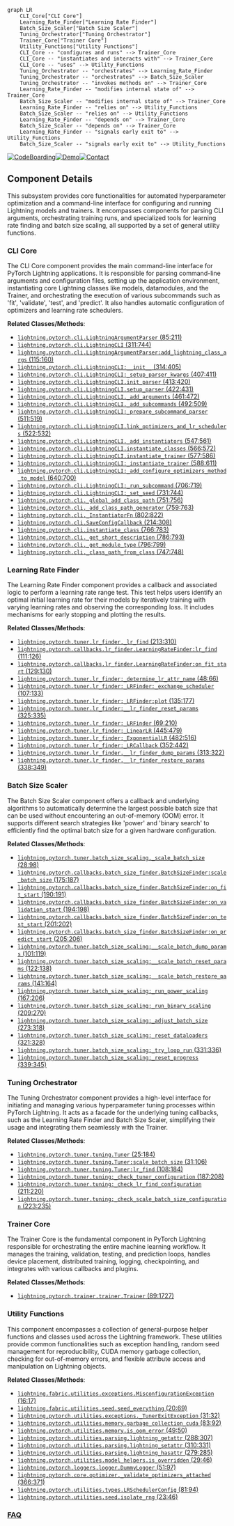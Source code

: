 ```mermaid
graph LR
    CLI_Core["CLI Core"]
    Learning_Rate_Finder["Learning Rate Finder"]
    Batch_Size_Scaler["Batch Size Scaler"]
    Tuning_Orchestrator["Tuning Orchestrator"]
    Trainer_Core["Trainer Core"]
    Utility_Functions["Utility Functions"]
    CLI_Core -- "configures and runs" --> Trainer_Core
    CLI_Core -- "instantiates and interacts with" --> Trainer_Core
    CLI_Core -- "uses" --> Utility_Functions
    Tuning_Orchestrator -- "orchestrates" --> Learning_Rate_Finder
    Tuning_Orchestrator -- "orchestrates" --> Batch_Size_Scaler
    Tuning_Orchestrator -- "invokes methods on" --> Trainer_Core
    Learning_Rate_Finder -- "modifies internal state of" --> Trainer_Core
    Batch_Size_Scaler -- "modifies internal state of" --> Trainer_Core
    Learning_Rate_Finder -- "relies on" --> Utility_Functions
    Batch_Size_Scaler -- "relies on" --> Utility_Functions
    Learning_Rate_Finder -- "depends on" --> Trainer_Core
    Batch_Size_Scaler -- "depends on" --> Trainer_Core
    Learning_Rate_Finder -- "signals early exit to" --> Utility_Functions
    Batch_Size_Scaler -- "signals early exit to" --> Utility_Functions
```
[![CodeBoarding](https://img.shields.io/badge/Generated%20by-CodeBoarding-9cf?style=flat-square)](https://github.com/CodeBoarding/GeneratedOnBoardings)[![Demo](https://img.shields.io/badge/Try%20our-Demo-blue?style=flat-square)](https://www.codeboarding.org/demo)[![Contact](https://img.shields.io/badge/Contact%20us%20-%20contact@codeboarding.org-lightgrey?style=flat-square)](mailto:contact@codeboarding.org)

## Component Details

This subsystem provides core functionalities for automated hyperparameter optimization and a command-line interface for configuring and running Lightning models and trainers. It encompasses components for parsing CLI arguments, orchestrating training runs, and specialized tools for learning rate finding and batch size scaling, all supported by a set of general utility functions.

### CLI Core
The CLI Core component provides the main command-line interface for PyTorch Lightning applications. It is responsible for parsing command-line arguments and configuration files, setting up the application environment, instantiating core Lightning classes like models, datamodules, and the Trainer, and orchestrating the execution of various subcommands such as 'fit', 'validate', 'test', and 'predict'. It also handles automatic configuration of optimizers and learning rate schedulers.


**Related Classes/Methods**:

- <a href="https://github.com/Lightning-AI/lightning/blob/master/src/lightning/pytorch/cli.py#L85-L211" target="_blank" rel="noopener noreferrer">`lightning.pytorch.cli.LightningArgumentParser` (85:211)</a>
- <a href="https://github.com/Lightning-AI/lightning/blob/master/src/lightning/pytorch/cli.py#L311-L744" target="_blank" rel="noopener noreferrer">`lightning.pytorch.cli.LightningCLI` (311:744)</a>
- <a href="https://github.com/Lightning-AI/lightning/blob/master/src/lightning/pytorch/cli.py#L115-L160" target="_blank" rel="noopener noreferrer">`lightning.pytorch.cli.LightningArgumentParser:add_lightning_class_args` (115:160)</a>
- <a href="https://github.com/Lightning-AI/lightning/blob/master/src/lightning/pytorch/cli.py#L314-L405" target="_blank" rel="noopener noreferrer">`lightning.pytorch.cli.LightningCLI:__init__` (314:405)</a>
- <a href="https://github.com/Lightning-AI/lightning/blob/master/src/lightning/pytorch/cli.py#L407-L411" target="_blank" rel="noopener noreferrer">`lightning.pytorch.cli.LightningCLI:_setup_parser_kwargs` (407:411)</a>
- <a href="https://github.com/Lightning-AI/lightning/blob/master/src/lightning/pytorch/cli.py#L413-L420" target="_blank" rel="noopener noreferrer">`lightning.pytorch.cli.LightningCLI.init_parser` (413:420)</a>
- <a href="https://github.com/Lightning-AI/lightning/blob/master/src/lightning/pytorch/cli.py#L422-L431" target="_blank" rel="noopener noreferrer">`lightning.pytorch.cli.LightningCLI.setup_parser` (422:431)</a>
- <a href="https://github.com/Lightning-AI/lightning/blob/master/src/lightning/pytorch/cli.py#L461-L472" target="_blank" rel="noopener noreferrer">`lightning.pytorch.cli.LightningCLI._add_arguments` (461:472)</a>
- <a href="https://github.com/Lightning-AI/lightning/blob/master/src/lightning/pytorch/cli.py#L492-L509" target="_blank" rel="noopener noreferrer">`lightning.pytorch.cli.LightningCLI._add_subcommands` (492:509)</a>
- <a href="https://github.com/Lightning-AI/lightning/blob/master/src/lightning/pytorch/cli.py#L511-L519" target="_blank" rel="noopener noreferrer">`lightning.pytorch.cli.LightningCLI:_prepare_subcommand_parser` (511:519)</a>
- <a href="https://github.com/Lightning-AI/lightning/blob/master/src/lightning/pytorch/cli.py#L522-L532" target="_blank" rel="noopener noreferrer">`lightning.pytorch.cli.LightningCLI.link_optimizers_and_lr_schedulers` (522:532)</a>
- <a href="https://github.com/Lightning-AI/lightning/blob/master/src/lightning/pytorch/cli.py#L547-L561" target="_blank" rel="noopener noreferrer">`lightning.pytorch.cli.LightningCLI._add_instantiators` (547:561)</a>
- <a href="https://github.com/Lightning-AI/lightning/blob/master/src/lightning/pytorch/cli.py#L566-L572" target="_blank" rel="noopener noreferrer">`lightning.pytorch.cli.LightningCLI.instantiate_classes` (566:572)</a>
- <a href="https://github.com/Lightning-AI/lightning/blob/master/src/lightning/pytorch/cli.py#L577-L586" target="_blank" rel="noopener noreferrer">`lightning.pytorch.cli.LightningCLI.instantiate_trainer` (577:586)</a>
- <a href="https://github.com/Lightning-AI/lightning/blob/master/src/lightning/pytorch/cli.py#L588-L611" target="_blank" rel="noopener noreferrer">`lightning.pytorch.cli.LightningCLI:_instantiate_trainer` (588:611)</a>
- <a href="https://github.com/Lightning-AI/lightning/blob/master/src/lightning/pytorch/cli.py#L640-L700" target="_blank" rel="noopener noreferrer">`lightning.pytorch.cli.LightningCLI:_add_configure_optimizers_method_to_model` (640:700)</a>
- <a href="https://github.com/Lightning-AI/lightning/blob/master/src/lightning/pytorch/cli.py#L706-L719" target="_blank" rel="noopener noreferrer">`lightning.pytorch.cli.LightningCLI:_run_subcommand` (706:719)</a>
- <a href="https://github.com/Lightning-AI/lightning/blob/master/src/lightning/pytorch/cli.py#L731-L744" target="_blank" rel="noopener noreferrer">`lightning.pytorch.cli.LightningCLI:_set_seed` (731:744)</a>
- <a href="https://github.com/Lightning-AI/lightning/blob/master/src/lightning/pytorch/cli.py#L751-L756" target="_blank" rel="noopener noreferrer">`lightning.pytorch.cli._global_add_class_path` (751:756)</a>
- <a href="https://github.com/Lightning-AI/lightning/blob/master/src/lightning/pytorch/cli.py#L759-L763" target="_blank" rel="noopener noreferrer">`lightning.pytorch.cli._add_class_path_generator` (759:763)</a>
- <a href="https://github.com/Lightning-AI/lightning/blob/master/src/lightning/pytorch/cli.py#L802-L822" target="_blank" rel="noopener noreferrer">`lightning.pytorch.cli._InstantiatorFn` (802:822)</a>
- <a href="https://github.com/Lightning-AI/lightning/blob/master/src/lightning/pytorch/cli.py#L214-L308" target="_blank" rel="noopener noreferrer">`lightning.pytorch.cli.SaveConfigCallback` (214:308)</a>
- <a href="https://github.com/Lightning-AI/lightning/blob/master/src/lightning/pytorch/cli.py#L766-L783" target="_blank" rel="noopener noreferrer">`lightning.pytorch.cli.instantiate_class` (766:783)</a>
- <a href="https://github.com/Lightning-AI/lightning/blob/master/src/lightning/pytorch/cli.py#L786-L793" target="_blank" rel="noopener noreferrer">`lightning.pytorch.cli._get_short_description` (786:793)</a>
- <a href="https://github.com/Lightning-AI/lightning/blob/master/src/lightning/pytorch/cli.py#L796-L799" target="_blank" rel="noopener noreferrer">`lightning.pytorch.cli._get_module_type` (796:799)</a>
- <a href="https://github.com/Lightning-AI/lightning/blob/master/src/lightning/pytorch/cli.py#L747-L748" target="_blank" rel="noopener noreferrer">`lightning.pytorch.cli._class_path_from_class` (747:748)</a>


### Learning Rate Finder
The Learning Rate Finder component provides a callback and associated logic to perform a learning rate range test. This test helps users identify an optimal initial learning rate for their models by iteratively training with varying learning rates and observing the corresponding loss. It includes mechanisms for early stopping and plotting the results.


**Related Classes/Methods**:

- <a href="https://github.com/Lightning-AI/lightning/blob/master/src/lightning/pytorch/tuner/lr_finder.py#L213-L310" target="_blank" rel="noopener noreferrer">`lightning.pytorch.tuner.lr_finder._lr_find` (213:310)</a>
- <a href="https://github.com/Lightning-AI/lightning/blob/master/src/lightning/pytorch/callbacks/lr_finder.py#L111-L126" target="_blank" rel="noopener noreferrer">`lightning.pytorch.callbacks.lr_finder.LearningRateFinder:lr_find` (111:126)</a>
- <a href="https://github.com/Lightning-AI/lightning/blob/master/src/lightning/pytorch/callbacks/lr_finder.py#L129-L130" target="_blank" rel="noopener noreferrer">`lightning.pytorch.callbacks.lr_finder.LearningRateFinder:on_fit_start` (129:130)</a>
- <a href="https://github.com/Lightning-AI/lightning/blob/master/src/lightning/pytorch/tuner/lr_finder.py#L48-L66" target="_blank" rel="noopener noreferrer">`lightning.pytorch.tuner.lr_finder:_determine_lr_attr_name` (48:66)</a>
- <a href="https://github.com/Lightning-AI/lightning/blob/master/src/lightning/pytorch/tuner/lr_finder.py#L107-L133" target="_blank" rel="noopener noreferrer">`lightning.pytorch.tuner.lr_finder:_LRFinder:_exchange_scheduler` (107:133)</a>
- <a href="https://github.com/Lightning-AI/lightning/blob/master/src/lightning/pytorch/tuner/lr_finder.py#L135-L177" target="_blank" rel="noopener noreferrer">`lightning.pytorch.tuner.lr_finder:_LRFinder:plot` (135:177)</a>
- <a href="https://github.com/Lightning-AI/lightning/blob/master/src/lightning/pytorch/tuner/lr_finder.py#L325-L335" target="_blank" rel="noopener noreferrer">`lightning.pytorch.tuner.lr_finder:__lr_finder_reset_params` (325:335)</a>
- <a href="https://github.com/Lightning-AI/lightning/blob/master/src/lightning/pytorch/tuner/lr_finder.py#L69-L210" target="_blank" rel="noopener noreferrer">`lightning.pytorch.tuner.lr_finder:_LRFinder` (69:210)</a>
- <a href="https://github.com/Lightning-AI/lightning/blob/master/src/lightning/pytorch/tuner/lr_finder.py#L445-L479" target="_blank" rel="noopener noreferrer">`lightning.pytorch.tuner.lr_finder:_LinearLR` (445:479)</a>
- <a href="https://github.com/Lightning-AI/lightning/blob/master/src/lightning/pytorch/tuner/lr_finder.py#L482-L516" target="_blank" rel="noopener noreferrer">`lightning.pytorch.tuner.lr_finder:_ExponentialLR` (482:516)</a>
- <a href="https://github.com/Lightning-AI/lightning/blob/master/src/lightning/pytorch/tuner/lr_finder.py#L352-L442" target="_blank" rel="noopener noreferrer">`lightning.pytorch.tuner.lr_finder:_LRCallback` (352:442)</a>
- <a href="https://github.com/Lightning-AI/lightning/blob/master/src/lightning/pytorch/tuner/lr_finder.py#L313-L322" target="_blank" rel="noopener noreferrer">`lightning.pytorch.tuner.lr_finder.__lr_finder_dump_params` (313:322)</a>
- <a href="https://github.com/Lightning-AI/lightning/blob/master/src/lightning/pytorch/tuner/lr_finder.py#L338-L349" target="_blank" rel="noopener noreferrer">`lightning.pytorch.tuner.lr_finder.__lr_finder_restore_params` (338:349)</a>


### Batch Size Scaler
The Batch Size Scaler component offers a callback and underlying algorithms to automatically determine the largest possible batch size that can be used without encountering an out-of-memory (OOM) error. It supports different search strategies like 'power' and 'binary search' to efficiently find the optimal batch size for a given hardware configuration.


**Related Classes/Methods**:

- <a href="https://github.com/Lightning-AI/lightning/blob/master/src/lightning/pytorch/tuner/batch_size_scaling.py#L28-L98" target="_blank" rel="noopener noreferrer">`lightning.pytorch.tuner.batch_size_scaling._scale_batch_size` (28:98)</a>
- <a href="https://github.com/Lightning-AI/lightning/blob/master/src/lightning/pytorch/callbacks/batch_size_finder.py#L175-L187" target="_blank" rel="noopener noreferrer">`lightning.pytorch.callbacks.batch_size_finder.BatchSizeFinder:scale_batch_size` (175:187)</a>
- <a href="https://github.com/Lightning-AI/lightning/blob/master/src/lightning/pytorch/callbacks/batch_size_finder.py#L190-L191" target="_blank" rel="noopener noreferrer">`lightning.pytorch.callbacks.batch_size_finder.BatchSizeFinder:on_fit_start` (190:191)</a>
- <a href="https://github.com/Lightning-AI/lightning/blob/master/src/lightning/pytorch/callbacks/batch_size_finder.py#L194-L198" target="_blank" rel="noopener noreferrer">`lightning.pytorch.callbacks.batch_size_finder.BatchSizeFinder:on_validation_start` (194:198)</a>
- <a href="https://github.com/Lightning-AI/lightning/blob/master/src/lightning/pytorch/callbacks/batch_size_finder.py#L201-L202" target="_blank" rel="noopener noreferrer">`lightning.pytorch.callbacks.batch_size_finder.BatchSizeFinder:on_test_start` (201:202)</a>
- <a href="https://github.com/Lightning-AI/lightning/blob/master/src/lightning/pytorch/callbacks/batch_size_finder.py#L205-L206" target="_blank" rel="noopener noreferrer">`lightning.pytorch.callbacks.batch_size_finder.BatchSizeFinder:on_predict_start` (205:206)</a>
- <a href="https://github.com/Lightning-AI/lightning/blob/master/src/lightning/pytorch/tuner/batch_size_scaling.py#L101-L119" target="_blank" rel="noopener noreferrer">`lightning.pytorch.tuner.batch_size_scaling:__scale_batch_dump_params` (101:119)</a>
- <a href="https://github.com/Lightning-AI/lightning/blob/master/src/lightning/pytorch/tuner/batch_size_scaling.py#L122-L138" target="_blank" rel="noopener noreferrer">`lightning.pytorch.tuner.batch_size_scaling:__scale_batch_reset_params` (122:138)</a>
- <a href="https://github.com/Lightning-AI/lightning/blob/master/src/lightning/pytorch/tuner/batch_size_scaling.py#L141-L164" target="_blank" rel="noopener noreferrer">`lightning.pytorch.tuner.batch_size_scaling:__scale_batch_restore_params` (141:164)</a>
- <a href="https://github.com/Lightning-AI/lightning/blob/master/src/lightning/pytorch/tuner/batch_size_scaling.py#L167-L206" target="_blank" rel="noopener noreferrer">`lightning.pytorch.tuner.batch_size_scaling:_run_power_scaling` (167:206)</a>
- <a href="https://github.com/Lightning-AI/lightning/blob/master/src/lightning/pytorch/tuner/batch_size_scaling.py#L209-L270" target="_blank" rel="noopener noreferrer">`lightning.pytorch.tuner.batch_size_scaling:_run_binary_scaling` (209:270)</a>
- <a href="https://github.com/Lightning-AI/lightning/blob/master/src/lightning/pytorch/tuner/batch_size_scaling.py#L273-L318" target="_blank" rel="noopener noreferrer">`lightning.pytorch.tuner.batch_size_scaling:_adjust_batch_size` (273:318)</a>
- <a href="https://github.com/Lightning-AI/lightning/blob/master/src/lightning/pytorch/tuner/batch_size_scaling.py#L321-L328" target="_blank" rel="noopener noreferrer">`lightning.pytorch.tuner.batch_size_scaling:_reset_dataloaders` (321:328)</a>
- <a href="https://github.com/Lightning-AI/lightning/blob/master/src/lightning/pytorch/tuner/batch_size_scaling.py#L331-L336" target="_blank" rel="noopener noreferrer">`lightning.pytorch.tuner.batch_size_scaling:_try_loop_run` (331:336)</a>
- <a href="https://github.com/Lightning-AI/lightning/blob/master/src/lightning/pytorch/tuner/batch_size_scaling.py#L339-L345" target="_blank" rel="noopener noreferrer">`lightning.pytorch.tuner.batch_size_scaling:_reset_progress` (339:345)</a>


### Tuning Orchestrator
The Tuning Orchestrator component provides a high-level interface for initiating and managing various hyperparameter tuning processes within PyTorch Lightning. It acts as a facade for the underlying tuning callbacks, such as the Learning Rate Finder and Batch Size Scaler, simplifying their usage and integrating them seamlessly with the Trainer.


**Related Classes/Methods**:

- <a href="https://github.com/Lightning-AI/lightning/blob/master/src/lightning/pytorch/tuner/tuning.py#L25-L184" target="_blank" rel="noopener noreferrer">`lightning.pytorch.tuner.tuning.Tuner` (25:184)</a>
- <a href="https://github.com/Lightning-AI/lightning/blob/master/src/lightning/pytorch/tuner/tuning.py#L31-L106" target="_blank" rel="noopener noreferrer">`lightning.pytorch.tuner.tuning.Tuner:scale_batch_size` (31:106)</a>
- <a href="https://github.com/Lightning-AI/lightning/blob/master/src/lightning/pytorch/tuner/tuning.py#L108-L184" target="_blank" rel="noopener noreferrer">`lightning.pytorch.tuner.tuning.Tuner:lr_find` (108:184)</a>
- <a href="https://github.com/Lightning-AI/lightning/blob/master/src/lightning/pytorch/tuner/tuning.py#L187-L208" target="_blank" rel="noopener noreferrer">`lightning.pytorch.tuner.tuning:_check_tuner_configuration` (187:208)</a>
- <a href="https://github.com/Lightning-AI/lightning/blob/master/src/lightning/pytorch/tuner/tuning.py#L211-L220" target="_blank" rel="noopener noreferrer">`lightning.pytorch.tuner.tuning:_check_lr_find_configuration` (211:220)</a>
- <a href="https://github.com/Lightning-AI/lightning/blob/master/src/lightning/pytorch/tuner/tuning.py#L223-L235" target="_blank" rel="noopener noreferrer">`lightning.pytorch.tuner.tuning:_check_scale_batch_size_configuration` (223:235)</a>


### Trainer Core
The Trainer Core is the fundamental component in PyTorch Lightning responsible for orchestrating the entire machine learning workflow. It manages the training, validation, testing, and prediction loops, handles device placement, distributed training, logging, checkpointing, and integrates with various callbacks and plugins.


**Related Classes/Methods**:

- <a href="https://github.com/Lightning-AI/lightning/blob/master/src/lightning/pytorch/trainer/trainer.py#L89-L1727" target="_blank" rel="noopener noreferrer">`lightning.pytorch.trainer.trainer.Trainer` (89:1727)</a>


### Utility Functions
This component encompasses a collection of general-purpose helper functions and classes used across the Lightning framework. These utilities provide common functionalities such as exception handling, random seed management for reproducibility, CUDA memory garbage collection, checking for out-of-memory errors, and flexible attribute access and manipulation on Lightning objects.


**Related Classes/Methods**:

- <a href="https://github.com/Lightning-AI/lightning/blob/master/src/lightning/fabric/utilities/exceptions.py#L16-L17" target="_blank" rel="noopener noreferrer">`lightning.fabric.utilities.exceptions.MisconfigurationException` (16:17)</a>
- <a href="https://github.com/Lightning-AI/lightning/blob/master/src/lightning/fabric/utilities/seed.py#L20-L69" target="_blank" rel="noopener noreferrer">`lightning.fabric.utilities.seed.seed_everything` (20:69)</a>
- <a href="https://github.com/Lightning-AI/lightning/blob/master/src/lightning/pytorch/utilities/exceptions.py#L31-L32" target="_blank" rel="noopener noreferrer">`lightning.pytorch.utilities.exceptions._TunerExitException` (31:32)</a>
- <a href="https://github.com/Lightning-AI/lightning/blob/master/src/lightning/pytorch/utilities/memory.py#L83-L92" target="_blank" rel="noopener noreferrer">`lightning.pytorch.utilities.memory.garbage_collection_cuda` (83:92)</a>
- <a href="https://github.com/Lightning-AI/lightning/blob/master/src/lightning/pytorch/utilities/memory.py#L49-L50" target="_blank" rel="noopener noreferrer">`lightning.pytorch.utilities.memory.is_oom_error` (49:50)</a>
- <a href="https://github.com/Lightning-AI/lightning/blob/master/src/lightning/pytorch/utilities/parsing.py#L288-L307" target="_blank" rel="noopener noreferrer">`lightning.pytorch.utilities.parsing.lightning_getattr` (288:307)</a>
- <a href="https://github.com/Lightning-AI/lightning/blob/master/src/lightning/pytorch/utilities/parsing.py#L310-L331" target="_blank" rel="noopener noreferrer">`lightning.pytorch.utilities.parsing.lightning_setattr` (310:331)</a>
- <a href="https://github.com/Lightning-AI/lightning/blob/master/src/lightning/pytorch/utilities/parsing.py#L279-L285" target="_blank" rel="noopener noreferrer">`lightning.pytorch.utilities.parsing.lightning_hasattr` (279:285)</a>
- <a href="https://github.com/Lightning-AI/lightning/blob/master/src/lightning/pytorch/utilities/model_helpers.py#L29-L46" target="_blank" rel="noopener noreferrer">`lightning.pytorch.utilities.model_helpers.is_overridden` (29:46)</a>
- <a href="https://github.com/Lightning-AI/lightning/blob/master/src/lightning/pytorch/loggers/logger.py#L51-L97" target="_blank" rel="noopener noreferrer">`lightning.pytorch.loggers.logger.DummyLogger` (51:97)</a>
- <a href="https://github.com/Lightning-AI/lightning/blob/master/src/lightning/pytorch/core/optimizer.py#L366-L371" target="_blank" rel="noopener noreferrer">`lightning.pytorch.core.optimizer._validate_optimizers_attached` (366:371)</a>
- <a href="https://github.com/Lightning-AI/lightning/blob/master/src/lightning/pytorch/utilities/types.py#L81-L94" target="_blank" rel="noopener noreferrer">`lightning.pytorch.utilities.types.LRSchedulerConfig` (81:94)</a>
- <a href="https://github.com/Lightning-AI/lightning/blob/master/src/lightning/pytorch/utilities/seed.py#L23-L46" target="_blank" rel="noopener noreferrer">`lightning.pytorch.utilities.seed.isolate_rng` (23:46)</a>




### [FAQ](https://github.com/CodeBoarding/GeneratedOnBoardings/tree/main?tab=readme-ov-file#faq)
